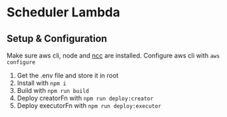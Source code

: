 # Scheduler Lambda

## Setup & Configuration

Make sure aws cli, node and [ncc](github.com/vercel/ncc) are installed. Configure aws cli with `aws configure`

1. Get the .env file and store it in root
2. Install with `npm i`
3. Build with `npm run build`
4. Deploy creatorFn with `npm run deploy:creator`
5. Deploy executorFn with `npm run deploy:executor`
